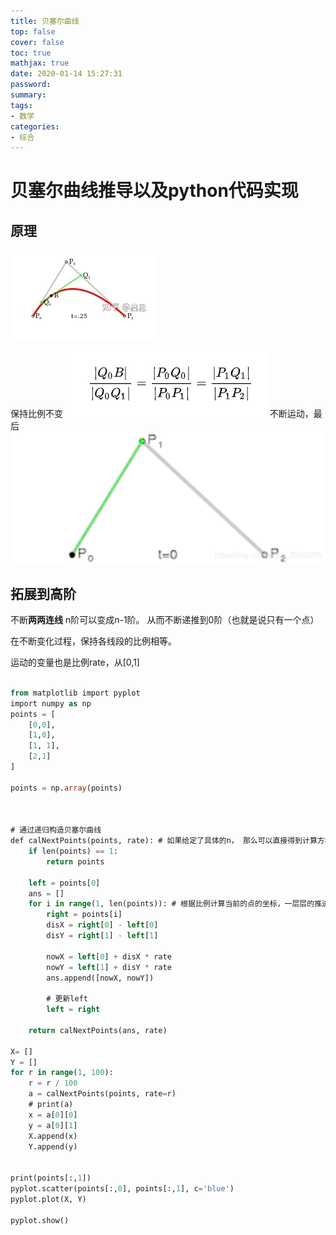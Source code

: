 ```yaml
---
title: 贝塞尔曲线
top: false
cover: false
toc: true
mathjax: true
date: 2020-01-14 15:27:31
password:
summary:
tags:
- 数学
categories:
- 综合
---
```

# 贝塞尔曲线推导以及python代码实现

## 原理

![在这里插入图片描述](https://raw.githubusercontent.com/kengerlwl/kengerlwl.github.io/master/image/5304707d10f5d20948c5c1d56e41c9d4/7078a5536782257c422dde2a175d1ea2.png)


保持比例不变
![在这里插入图片描述](https://raw.githubusercontent.com/kengerlwl/kengerlwl.github.io/master/image/5304707d10f5d20948c5c1d56e41c9d4/ff88d600d355953e0c94618ec2e2386f.png)
不断运动，最后
![在这里插入图片描述](https://raw.githubusercontent.com/kengerlwl/kengerlwl.github.io/master/image/5304707d10f5d20948c5c1d56e41c9d4/a9a9a65808606b7e91e9988f131dea5b.png)

## 拓展到高阶
不断**两两连线**
n阶可以变成n-1阶。
从而不断递推到0阶（也就是说只有一个点）

在不断变化过程，保持各线段的比例相等。

运动的变量也是比例rate，从[0,1]

```sql

from matplotlib import pyplot
import numpy as np
points = [
    [0,0],
    [1,0],
    [1, 1],
    [2,1]
]

points = np.array(points)



# 通过递归构造贝塞尔曲线
def calNextPoints(points, rate): # 如果给定了具体的n， 那么可以直接得到计算方程
    if len(points) == 1:
        return points

    left = points[0]
    ans = []
    for i in range(1, len(points)): # 根据比例计算当前的点的坐标，一层层的推进
        right = points[i]
        disX = right[0] - left[0]
        disY = right[1] - left[1]

        nowX = left[0] + disX * rate
        nowY = left[1] + disY * rate
        ans.append([nowX, nowY])

        # 更新left
        left = right

    return calNextPoints(ans, rate)

X= []
Y = []
for r in range(1, 100):
    r = r / 100
    a = calNextPoints(points, rate=r)
    # print(a)
    x = a[0][0]
    y = a[0][1]
    X.append(x)
    Y.append(y)


print(points[:,1])
pyplot.scatter(points[:,0], points[:,1], c='blue')
pyplot.plot(X, Y)

pyplot.show()
```
